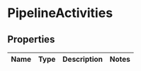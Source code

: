 
# PipelineActivities

## Properties
Name | Type | Description | Notes
------------ | ------------- | ------------- | -------------



